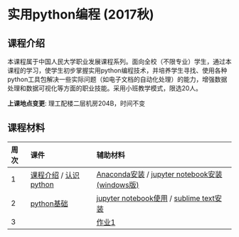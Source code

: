 # 实用python编程 (2017秋)

## 课程介绍

本课程属于中国人民大学职业发展课程系列。面向全校（不限专业）学生，通过本课程的学习，使学生初步掌握实用python编程技术，并培养学生寻找、使用各种python工具包解决一些实际问题（如电子文档的自动化处理）的能力，增强数据处理和数据可视化等方面的职业技能。采用小班教学模式，限选20人。

**上课地点变更**: 理工配楼二层机房204B，时间不变


## 课程材料

| 周次  | 课件 | 辅助材料 |
|:---- |:---- |:---- 
| 1   | [课程介绍](about-the-course.pdf) / [认识python](lecture1-intro.pdf)  | [Anaconda安装](install-anaconda.pdf) / [jupyter notebook安装(windows版)](install-jupyter-win.pdf)  |
| 2   | [python基础](lecture2-basic.pdf) | [jupyter notebook使用](jupyter-notebook.pdf) / [sublime text安装](sublime-intro.pdf) | 
| 3 | | [作业1](assignments/a1.md) |
